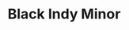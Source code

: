 ---
layout: songpost
title: Black Indy Minor
category: Basement Sessions
artists: dan maynard, doug holmes
play_here:
  src: assets/audio/basement sessions/Black Indy Minor.mp3
  name: Black Indy Minor
  is_relative_url: true
embed_player:
  type: audio_file
  src: assets/audio/basement sessions/Black Indy Minor.mp3
  name: Black Indy Minor
  is_relative_url: true
---